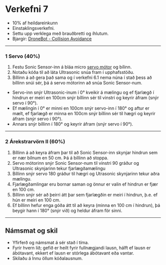 # Verkefni 7 

- 10% af heildareinkunn
- Einstaklingsverkefni.
- Settu upp verklega með brauðbretti og íhlutum.
- Bjargir: [DroneBot - Collision Avoidance](https://dronebotworkshop.com/elegoo-robot-car-part-3/#Collision_Avoidance_Sketch)

---

### 1 Servo (40%)

1. Festu Sonic Sensor-inn á bláa micro [servo mótor](https://lastminuteengineers.com/servo-motor-arduino-tutorial/) og bílinn. 
1. Notaðu kóða til að láta Ultrasonic snúa fram í upphafsstöðu.
1. Bíllinn á að gera það sama og í verkefni 6.1 nema núna í stað þess að bíllinn snúi sér, þá á servo mótorinn að snúa Sonic Sensor-num.
  - Servo-inn snýr Ultrasonic-inum í 0° kveikir á mælingu og ef fjarlægð í hindrun er meiri en 100cm snýr bíllinn sér til vinstri og keyrir áfram (snýr servo í 90°).
  - Ef mælingin í 0° er minni en 100cm snýr servo-inn í 180° og aftur er mælt, ef fjarlægð er minna en 100cm snýr bíllinn sér til hægri og keyrir áfram (snýr servo í 90°).
  - Annars snýr bíllinn í 180° og keyrir áfram (snýr servo í 90°).

---

### 2 Árekstrarvörn II (60%)

1. Bíllinn á að keyra áfram þar til að Sonic Sensor-inn skynjar hindrun sem er nær bílnum en 50 cm. Þá á bíllinn að stoppa. 
1. Servo mótorinn snýr Sonic Sensor-num til vinstri 90 gráður og Ultrasonic skynjarinn tekur fjarlægðamælingu
1. Bíllinn snýr servo 180 gráður til hægri og Utrasonic skynjarinn tekur aðra mælingu. 
1. Fjarlægðamlingar eru bornar saman og önnur er valin ef hindrun er fjær en 100 cm.
1. Bíllinn snýr sér að þeirri átt þar sem fjarlægðin er meiri í hindrun, þ.e. ef hún er meiri en 100 cm.
1. Ef bíllinn hefur enga góða átt til að keyra (minna en 100 cm í hindrun), þá beygir hann í 180° (snýr við) og heldur áfram för sinni.

---

## Námsmat og skil
- Yfirferð og námsmat á sér stað í tíma. 
- Fyrir hvern lið; gefið er heilt fyrir fullnægjandi lausn, hálft ef lausn er ábótavant, ekkert ef lausn er stórlega ábótavant eða vantar. 
- Skilaðu á Innu öllum kóðalausnum.
